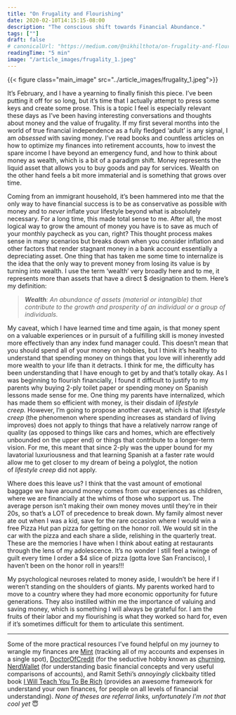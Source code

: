 ```yaml
---
title: "On Frugality and Flourishing"
date: 2020-02-10T14:15:15-08:00
description: "The conscious shift towards Financial Abundance."
tags: [""]
draft: false
# canonicalUrl: "https://medium.com/@nikhilthota/on-frugality-and-flourishing-53bf7a54c82e"
readingTime: "5 min"
image: "/article_images/frugality_1.jpeg"
---
```


{{< figure class="main_image" src="../article_images/frugality_1.jpeg">}}

It’s February, and I have a yearning to finally finish this piece. I’ve been putting it off for so long, but it’s time that I actually attempt to press some keys and create some prose. This is a topic I feel is especially relevant these days as I’ve been having interesting conversations and thoughts about money and the value of frugality. If my first several months into the world of true financial independence as a fully fledged ‘adult’ is any signal, I am *obsessed* with saving money. I’ve read books and countless articles on how to optimize my finances into retirement accounts, how to invest the spare income I have beyond an emergency fund, and how to think about money as wealth, which is a bit of a paradigm shift. Money represents the liquid asset that allows you to buy goods and pay for services. Wealth on the other hand feels a bit more immaterial and is something that grows over time.

Coming from an immigrant household, it’s been hammered into me that the only way to have financial success is to be as conservative as possible with money and to *never* inflate your lifestyle beyond what is absolutely necessary. For a long time, this made total sense to me. After all, the most logical way to grow the amount of money you have is to save as much of your monthly paycheck as you can, right? This thought process makes sense in many scenarios but breaks down when you consider inflation and other factors that render stagnant money in a bank account essentially a depreciating asset. One thing that has taken me some time to internalize is the idea that the only way to prevent money from losing its value is by turning into wealth. I use the term ‘wealth’ very broadly here and to me, it represents more than assets that have a direct $ designation to them. Here’s my definition:

> ***Wealth**: An abundance of assets (material or intangible) that contribute to the growth and prosperity of an individual or a group of individuals.*

My caveat, which I have learned time and time again, is that money spent on a valuable experiences or in pursuit of a fulfilling skill is money invested more effectively than any index fund manager could. This doesn’t mean that you should spend all of your money on hobbies, but I think it’s healthy to understand that spending money on things that you love will inherently add more wealth to your life than it detracts. I think for me, the difficulty has been understanding that I have enough to get by and that’s totally okay. As I was beginning to flourish financially, I found it difficult to justify to my parents why buying 2-ply toilet paper or spending money on Spanish lessons made sense for me. One thing my parents have internalized, which has made them so efficient with money, is their disdain of *lifestyle creep.* However, I’m going to propose another caveat, which is that *lifestyle creep* (the phenomenon where spending increases as standard of living improves) does not apply to things that have a relatively narrow range of quality (as opposed to things like cars and homes, which are effectively unbounded on the upper end) or things that contribute to a longer-term vision. For me, this meant that since 2-ply was the upper bound for my lavatorial luxuriousness and that learning Spanish at a faster rate would allow me to get closer to my dream of being a polyglot, the notion of *lifestyle creep* did not apply.

Where does this leave us? I think that the vast amount of emotional baggage we have around money comes from our experiences as children, where we are financially at the whims of those who support us. The average person isn’t making their own money moves until they’re in their 20s, so that’s a LOT of precedence to break down. My family almost never ate out when I was a kid, save for the rare occasion where I would win a free Pizza Hut pan pizza for getting on the honor roll. We would sit in the car with the pizza and each share a slide, relishing in the quarterly treat. These are the memories I have when I think about eating at restaurants through the lens of my adolescence. It’s no wonder I still feel a twinge of guilt every time I order a $4 slice of pizza (gotta love San Francisco), I haven’t been on the honor roll in years!!!

My psychological neuroses related to money aside, I wouldn’t be here if I weren’t standing on the shoulders of giants. My parents worked hard to move to a country where they had more economic opportunity for future generations. They also instilled within me the importance of valuing and saving money, which is something I will always be grateful for. I am the fruits of their labor and my flourishing is what they worked so hard for, even if it’s sometimes difficult for them to articulate this sentiment.

---

Some of the more practical resources I’ve found helpful on my journey to wrangle my finances are [Mint][1] (tracking all of my accounts and expenses in a single spot), [DoctorOfCredit][2] (for the seductive hobby known as [churning][3], [NerdWallet][4] (for understanding basic financial concepts and very useful comparisons of accounts), and Ramit Sethi’s *annoyingly* clickbaity titled book [I Will Teach You To Be Rich][5] (provides an awesome framework for understand your own finances, for people on all levels of financial understanding). *None of theses are referral links, unfortunately I’m not that cool yet* 😇

[1]: https://www.mint.com/
[2]: https://www.doctorofcredit.com/
[3]: https://www.reddit.com/r/churning/https://www.reddit.com/r/churning/
[4]: https://www.nerdwallet.com/
[5]: https://www.amazon.com/Will-Teach-You-Be-Rich/dp/0761147489
